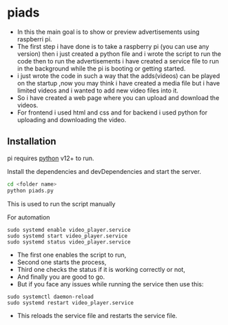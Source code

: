 # piads
- In this the main goal is to show or preview advertisements using raspberri pi.
- The first step i have done is to take a raspberry pi (you can use any version) then i just created a python file and i wrote the script to run the code
then to run the advertisements i have created a service file to run in the background while the pi is booting or getting started.
- i just wrote the code in such a way that the adds(videos) can be played on the startup ,now you may think i have created a media file but i have limited videos and i wanted to add new video files into it.
- So i have created a web page where you can upload and download the videos.
- For frontend i used html and css and for backend i used python for uploading and downloading the video.

## Installation

pi requires [python](https://python.org) v12+ to run.

Install the dependencies and devDependencies and start the server.

```sh
cd <folder name>
python piads.py
```
This is used to run the script manually

For automation

```ssh
sudo systemd enable video_player.service
sudo systemd start video_player.service
sudo systemd status video_player.service
```
- The first one enables the script to run,
- Second one starts the process,
- Third one checks the status if it is working correctly or not,
- And finally you are good to go.
- But if you face any issues while running the service then use this:
  
```ssh
sudo systemctl daemon-reload
sudo systemd restart video_player.service
```
- This reloads the service file and restarts the service file.
 
